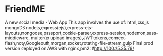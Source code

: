 # FriendME
A new social media - Web App
This app involves the use of: 
html,css,js
mongoDB
nodejs,express(ejs),express-ejs-layouts,mongoose,passport,cookie-parser,express-session,nodemon,sass-middleware,
multer(to upload images),JWT tokens,connect-flash,noty,Googleouth,morgan,socket,rotating-file-stream,gulp
Final prod version deployed on AWS with nginx,pm2:
#http://100.25.35.79/
